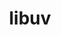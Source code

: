 ---
title: "libuv"
layout: cache
categories: [package, develop-2023-12-10]
meta: {"versions": ["1.46.0"], "compilers": ["gcc@=11.1.0", "gcc@=7.5.0"], "oss": ["ubuntu18.04", "ubuntu20.04"], "platforms": ["linux"], "targets": ["x86_64_v3"], "stacks": ["data-vis-sdk", "developer-tools", "root"], "num_specs": 2, "num_specs_by_stack": {"developer-tools": 1, "root": 2, "data-vis-sdk": 1}}
spec_details: [{"hash": "ip2k6nxqxwj3io3dtipa36ze354mtb2k", "compiler": "gcc@=7.5.0", "versions": ["1.46.0"], "os": "ubuntu18.04", "platform": "linux", "target": "x86_64_v3", "variants": ["build_system=autotools"], "stacks": ["developer-tools", "root"], "size": "-", "tarball": "https://binaries.spack.io/develop-2023-12-10/build_cache/linux-ubuntu18.04-x86_64_v3/gcc-7.5.0/libuv-1.46.0/linux-ubuntu18.04-x86_64_v3-gcc-7.5.0-libuv-1.46.0-ip2k6nxqxwj3io3dtipa36ze354mtb2k.spack"}, {"hash": "2drkwiexpiglpvue7bk5vfzytyhfhfsh", "compiler": "gcc@=11.1.0", "versions": ["1.46.0"], "os": "ubuntu20.04", "platform": "linux", "target": "x86_64_v3", "variants": ["build_system=autotools"], "stacks": ["data-vis-sdk", "root"], "size": "-", "tarball": "https://binaries.spack.io/develop-2023-12-10/build_cache/linux-ubuntu20.04-x86_64_v3/gcc-11.1.0/libuv-1.46.0/linux-ubuntu20.04-x86_64_v3-gcc-11.1.0-libuv-1.46.0-2drkwiexpiglpvue7bk5vfzytyhfhfsh.spack"}]
---